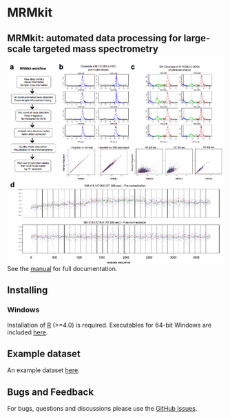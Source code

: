 # MRMkit

## MRMkit: automated data processing for large-scale targeted mass spectrometry
 
<img src="Figure1_small.png" align="left">

See the [manual](https://github.com/MRMkit/MRMkit/releases/latest) for full documentation.

## Installing 

### Windows

Installation of [R](https://cran.r-project.org/) (>=4.0) is required.
Executables for 64-bit Windows are included [here](https://github.com/MRMkit/MRMkit/releases/latest).

## Example dataset

An example dataset [here](https://drive.google.com/drive/folders/18VtbYfto3sXIJfTpOUetuunyraTCyqdf).

## Bugs and Feedback

For bugs, questions and discussions please use the [GitHub Issues](https://github.com/MRMkit/MRMkit/issues).


